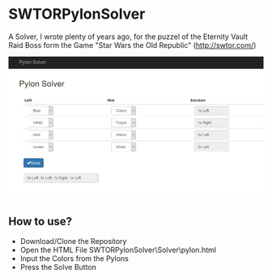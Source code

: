 # SWTORPylonSolver

A Solver, I wrote plenty of years ago, for the puzzel of the Eternity Vault Raid Boss form the Game "Star Wars the Old Republic" (http://swtor.com/)

![Screenshot of the Pylon Solver](/Media/pylonSolver.PNG "MainPage")

## How to use?

- Download/Clone the Repository
- Open the HTML File SWTORPylonSolver\Solver\pylon.html
- Input the Colors from the Pylons
- Press the Solve Button
